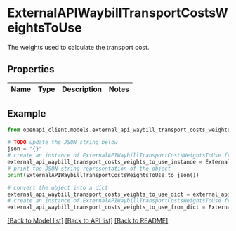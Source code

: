 # ExternalAPIWaybillTransportCostsWeightsToUse

The weights used to calculate the transport cost.

## Properties

Name | Type | Description | Notes
------------ | ------------- | ------------- | -------------

## Example

```python
from openapi_client.models.external_api_waybill_transport_costs_weights_to_use import ExternalAPIWaybillTransportCostsWeightsToUse

# TODO update the JSON string below
json = "{}"
# create an instance of ExternalAPIWaybillTransportCostsWeightsToUse from a JSON string
external_api_waybill_transport_costs_weights_to_use_instance = ExternalAPIWaybillTransportCostsWeightsToUse.from_json(json)
# print the JSON string representation of the object
print(ExternalAPIWaybillTransportCostsWeightsToUse.to_json())

# convert the object into a dict
external_api_waybill_transport_costs_weights_to_use_dict = external_api_waybill_transport_costs_weights_to_use_instance.to_dict()
# create an instance of ExternalAPIWaybillTransportCostsWeightsToUse from a dict
external_api_waybill_transport_costs_weights_to_use_from_dict = ExternalAPIWaybillTransportCostsWeightsToUse.from_dict(external_api_waybill_transport_costs_weights_to_use_dict)
```
[[Back to Model list]](../README.md#documentation-for-models) [[Back to API list]](../README.md#documentation-for-api-endpoints) [[Back to README]](../README.md)


